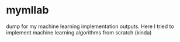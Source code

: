 # mymllab
dump for my machine learning implementation outputs.
Here I tried to implement machine learning algorithms from scratch (kinda)
